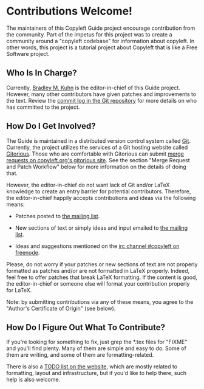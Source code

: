 # Contributions Welcome!

The maintainers of this Copyleft Guide project encourage contribution from
the community.  Part of the impetus for this project was to create a
community around a "copyleft codebase" for information about copyleft.  In
other words, this project is a tutorial project about Copyleft that is like a
Free Software project.

## Who Is In Charge?

Currently, [Bradley M. Kuhn](http://ebb.org/bkuhn/) is the editor-in-chief of
this Guide project.  However, many other contributors have given patches and
improvements to the text.  Review the
[commit log in the Git repository](https://gitorious.org/copyleft-org/tutorial/commits/master)
for more details on who has committed to the project.

## How Do I Get Involved?

The Guide is maintained in a distributed version control system called
[Git](http://git-scm.com/).  Currently, the project utilizes the services of
a Git hosting website called [Gitorious](https://gitorious.org).  Those who
are comfortable with Gitorious can submit
[merge requests on copyleft.org's gitorious site](https://gitorious.org/copyleft-org/tutorial/merge_requests).
See the section "Merge Request and Patch Workflow" below for more information
on the details of doing that.

However, the editor-in-chief do not want lack of Git and/or LaTeX knowledge
to create an entry barrier for potential contributors.  Therefore, the
editor-in-chief happily accepts contributions and ideas via the following
means:

  * Patches posted to
    [the mailing list](http://lists.copyleft.org/cgi-bin/mailman/listinfo/discuss).

  * New sections of text or simply ideas and input emailed to
    [the mailing list](http://lists.copyleft.org/cgi-bin/mailman/listinfo/discuss).

  * Ideas and suggestions mentioned on the
    [irc channel #copyleft on freenode](irc://irc.freenode.net/#copyleft).

Please, do not worry if your patches or new sections of text are not properly
formatted as patches and/or are not formatted in LaTeX properly.  Indeed,
feel free to offer patches that break LaTeX formatting.  If the content is
good, the editor-in-chief or someone else will format your contribution
properly for LaTeX.

Note: by submitting contributions via any of these means, you agree to the
"Author's Certificate of Origin" (see below).

## How Do I Figure Out What To Contribute?

If you're looking for something to fix, just grep the *.tex files for "FIXME"
and you'll find plenty.  Many of them are simple and easy to do.  Some of
them are writing, and some of them are formatting-related.

There is also a [TODO list on the website](https://copyleft.org/todo/), which
are mostly related to formatting, layout and infrastructure, but if you'd
like to help there, such help is also welcome.
